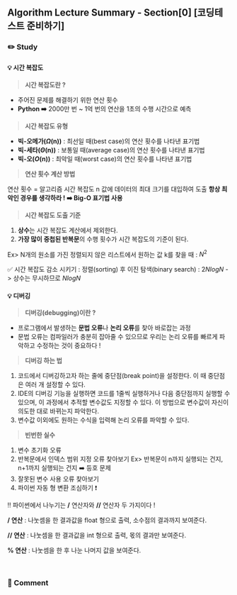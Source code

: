 ## Algorithm Lecture Summary - Section[0] [코딩테스트 준비하기] 
### ✏️ Study
#### 💡 시간 복잡도

> **시간 복잡도란 ?**
> 
- 주어진 문제를 해결하기 위한 연산 횟수
- **Python ➡️** 2000만 번 ~ 1억 번의 연산을 1초의 수행 시간으로 예측


> **시간 복잡도 유형**
> 
- **빅-오메가($\Omega$(n))** : 최선일 때(best case)의 연산 횟수를 나타낸 표기법
- **빅-세타($\Theta$(n))** : 보통일 때(average case)의 연산 횟수를 나타낸 표기법
- **빅-오($O$(n))** : 최악일 때(worst case)의 연산 횟수를 나타낸 표기법

> **연산 횟수 계산 방법**

연산 횟수 = 알고리즘 시간 복잡도 n 값에 데이터의 최대 크기를 대입하여 도출
**항상 최악인 경우를 생각하라 ! ➡️ Big-O 표기법 사용**

</aside>

> **시간 복잡도 도출 기준**
> 
1. **상수**는 시간 복잡도 계산에서 제외한다.
2. **가장 많이 중첩된 반복문**의 수행 횟수가 시간 복잡도의 기준이 된다. 

>
Ex> N개의 원소를 가진 정렬되지 않은 리스트에서 원하는 값 k를 찾을 때 : $N^2$
>
✅ 시간 복잡도 감소 시키기 : 정렬(sorting) 후 이진 탐색(binary search) : $2NlogN$ -> 상수는 무시하므로 $NlogN$

#### 💡 디버깅

> **디버깅(debugging)이란 ?**
> 
- 프로그램에서 발생하는 **문법 오류**나 **논리 오류**를 찾아 바로잡는 과정
- 문법 오류는 컴파일러가 충분히 잡아줄 수 있으므로 우리는 논리 오류를 빠르게 파악하고 수정하는 것이 중요하다 !

> **디버깅 하는 법**
> 
1. 코드에서 디버깅하고자 하는 줄에 중단점(break point)을 설정한다. 이 때 중단점은 여러 개 설정할 수 있다.
2. IDE의 디버깅 기능을 실행하면 코드를 1줄씩 실행하거나 다음 중단점까지 실행할 수 있으며, 이 과정에서 추적할 변수값도 지정할 수 있다. 이 방법으로 변수값이 자신이 의도한 대로 바뀌는지 파악한다. 
3. 변수값 이외에도 원하는 수식을 입력해 논리 오류를 파악할 수 있다.

> **빈번한 실수**
> 
1. 변수 초기화 오류
2. 반복문에서 인덱스 범위 지정 오류 찾아보기
Ex> 반복문이 n까지 실행되는 건지, n+1까지 실행되는 건지 ➡️ 등호 문제
3. 잘못된 변수 사용 오류 찾아보기
4. 파이썬 자동 형 변환 조심하기 ❗️


‼️ 파이썬에서 나누기는 **/** 연산자와 **//** 연산자 두 가지이다 ! 
>
**/ 연산** : 나눗셈을 한 결과값을 float 형으로 출력, 소수점의 결과까지 보여준다.
>
**// 연산** : 나눗셈을 한 결과값을 int 형으로 출력, 몫의 결과만 보여준다.
>
**% 연산** : 나눗셈을 한 후 나눈 나머지 값을 보여준다.

<br>

### 💬 Comment

